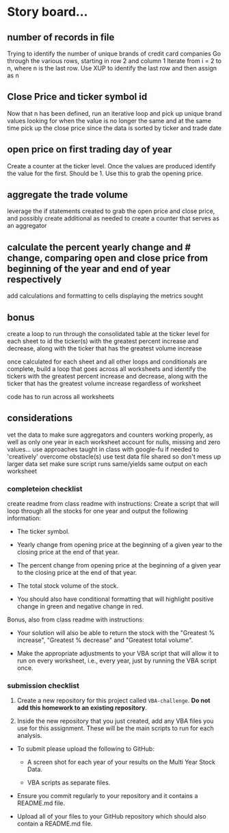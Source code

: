# Story board...

## number of records in file
Trying to identify the number of unique brands of credit card companies
Go through the various rows, starting in row 2 and column 1
Iterate from i = 2 to n, where n is the last row. Use XUP to identify the last row and then assign as n

## Close Price and ticker symbol id
Now that n has been defined, run an iterative loop and pick up unique brand values looking for when the value is no longer the same and at the same time pick up the close price since the data is sorted by ticker and trade date

## open price on first trading day of year
Create a counter at the ticker level. Once the values are produced identify the value for the first. Should be 1. Use this to grab the opening price.

## aggregate the trade volume
leverage the if statements created to grab the open price and close price, and possibly create additional as needed to create a counter that serves as an aggregator

## calculate the percent yearly change and # change, comparing open and close price from beginning of the year and end of year respectively
add calculations and formatting to cells displaying the metrics sought

## bonus
create a loop to run through the consolidated table at the ticker level for each sheet to id the ticker(s) with the greatest percent increase and decrease, along with the ticker that has the greatest volume increase

once calculated for each sheet and all other loops and conditionals are complete, build a loop that goes across all worksheets and identify the tickers with the greatest percent increase and decrease, along with the ticker that has the greatest volume increase regardless of worksheet

code has to run across all worksheets

## considerations
vet the data to make sure aggregators and counters working properly, as well as only one year in each worksheet
account for nulls, missing and zero values...
use approaches taught in class with google-fu if needed to 'creatively' overcome obstacle(s)
use test data file shared so don't mess up larger data set
make sure script runs same/yields same output on each worksheet


### completeion checklist
create readme 
from class readme with instructions:
Create a script that will loop through all the stocks for one year and output the following information:

  * The ticker symbol. 

  * Yearly change from opening price at the beginning of a given year to the closing price at the end of that year. 

  * The percent change from opening price at the beginning of a given year to the closing price at the end of that year. 

  * The total stock volume of the stock. 

* You should also have conditional formatting that will highlight positive change in green and negative change in red. 

Bonus, also from class readme with instructions:
* Your solution will also be able to return the stock with the "Greatest % increase", "Greatest % decrease" and "Greatest total volume". 

* Make the appropriate adjustments to your VBA script that will allow it to run on every worksheet, i.e., every year, just by running the VBA script once. 

### submission checklist
1. Create a new repository for this project called `VBA-challenge`. **Do not add this homework to an existing repository**. 

2. Inside the new repository that you just created, add any VBA files you use for this assignment. These will be the main scripts to run for each analysis.

* To submit please upload the following to GitHub:

  * A screen shot for each year of your results on the Multi Year Stock Data.

  * VBA scripts as separate files.

* Ensure you commit regularly to your repository and it contains a README.md file.

* Upload all of your files to your GitHub repository which should also contain a README.md file.

